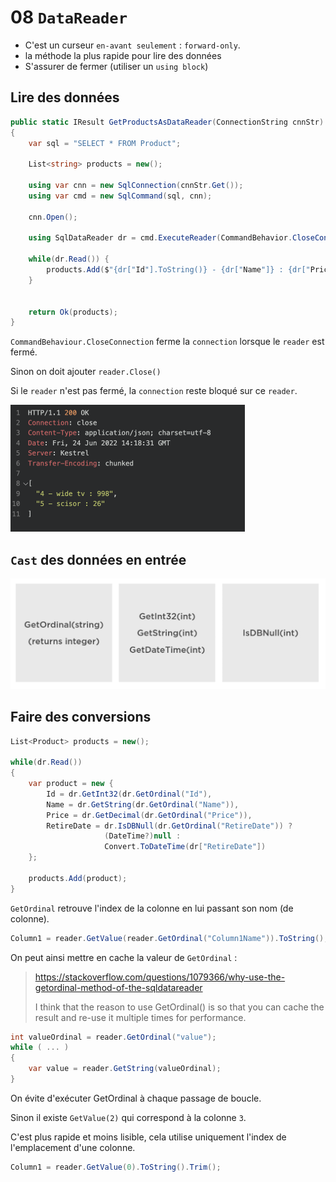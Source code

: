 # 08 `DataReader`

- C'est un curseur `en-avant seulement` : `forward-only`.
- la méthode la plus rapide pour lire des données
- S'assurer de fermer (utiliser un `using block`)



## Lire des données

```cs
public static IResult GetProductsAsDataReader(ConnectionString cnnStr)
{
    var sql = "SELECT * FROM Product";

    List<string> products = new();

    using var cnn = new SqlConnection(cnnStr.Get());
    using var cmd = new SqlCommand(sql, cnn);

    cnn.Open();

    using SqlDataReader dr = cmd.ExecuteReader(CommandBehavior.CloseConnection);

    while(dr.Read()) {
        products.Add($"{dr["Id"].ToString()} - {dr["Name"]} : {dr["Price"].ToString()}");
    }


    return Ok(products);
}
```

`CommandBehaviour.CloseConnection` ferme la `connection` lorsque le `reader` est fermé.

Sinon on doit ajouter `reader.Close()`

Si le `reader` n'est pas fermé, la `connection`  reste bloqué sur ce `reader`. 

<img src="assets/data-reader-in-product-table-eeo.png" alt="data-reader-in-product-table-eeo" style="zoom:50%;" />



## `Cast` des données en entrée

<img src="assets/cast-type-returned-pcj.png" alt="cast-type-returned-pcj" style="zoom:50%;" />



## Faire des conversions

```cs
List<Product> products = new();

while(dr.Read())
{
    var product = new {
        Id = dr.GetInt32(dr.GetOrdinal("Id"),
        Name = dr.GetString(dr.GetOrdinal("Name")),
     	Price = dr.GetDecimal(dr.GetOrdinal("Price")),
        RetireDate = dr.IsDBNull(dr.GetOrdinal("RetireDate")) ?
                     (DateTime?)null :
                     Convert.ToDateTime(dr["RetireDate"])
    };
                         
   	products.Add(product);
}
```

`GetOrdinal` retrouve l'index de la colonne en lui passant son nom (de colonne).

```cs
Column1 = reader.GetValue(reader.GetOrdinal("Column1Name")).ToString();
```

On peut ainsi mettre en cache la valeur de `GetOrdinal` :

> https://stackoverflow.com/questions/1079366/why-use-the-getordinal-method-of-the-sqldatareader
>
> I think that the reason to use GetOrdinal() is so that you can cache the result and re-use it multiple times for performance.

```cs
int valueOrdinal = reader.GetOrdinal("value");
while ( ... )
{
    var value = reader.GetString(valueOrdinal);
}
```

On évite d'exécuter GetOrdinal à chaque passage de boucle.

Sinon il existe `GetValue(2)` qui correspond à la colonne `3`.

C'est plus rapide et moins lisible, cela utilise uniquement l'index de l'emplacement d'une colonne.

```cs
Column1 = reader.GetValue(0).ToString().Trim();
```

